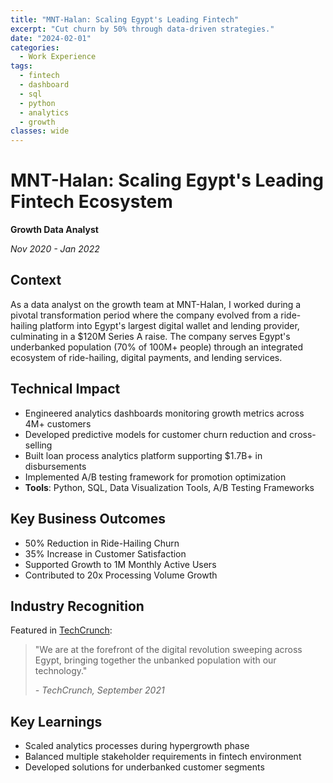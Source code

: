 ```yaml
---
title: "MNT-Halan: Scaling Egypt's Leading Fintech"
excerpt: "Cut churn by 50% through data-driven strategies."
date: "2024-02-01"
categories:
  - Work Experience
tags:
  - fintech
  - dashboard
  - sql
  - python
  - analytics
  - growth
classes: wide
---
```


# MNT-Halan: Scaling Egypt's Leading Fintech Ecosystem

**Growth Data Analyst**

_Nov 2020 - Jan 2022_

## Context

As a data analyst on the growth team at MNT-Halan, I worked during a pivotal transformation period where the company evolved from a ride-hailing platform into Egypt's largest digital wallet and lending provider, culminating in a $120M Series A raise. The company serves Egypt's underbanked population (70% of 100M+ people) through an integrated ecosystem of ride-hailing, digital payments, and lending services.

## Technical Impact

- Engineered analytics dashboards monitoring growth metrics across 4M+ customers
- Developed predictive models for customer churn reduction and cross-selling
- Built loan process analytics platform supporting $1.7B+ in disbursements
- Implemented A/B testing framework for promotion optimization
- **Tools**: Python, SQL, Data Visualization Tools, A/B Testing Frameworks

## Key Business Outcomes

- 50% Reduction in Ride-Hailing Churn
- 35% Increase in Customer Satisfaction
- Supported Growth to 1M Monthly Active Users
- Contributed to 20x Processing Volume Growth

## Industry Recognition

Featured in [TechCrunch](https://techcrunch.com/2021/09/08/egyptian-fintech-mnt-halan-lands-120m-from-apis-partners-disruptech-and-others/):

> "We are at the forefront of the digital revolution sweeping across Egypt, bringing together the unbanked population with our technology."
>
> _- TechCrunch, September 2021_

## Key Learnings

- Scaled analytics processes during hypergrowth phase
- Balanced multiple stakeholder requirements in fintech environment
- Developed solutions for underbanked customer segments
